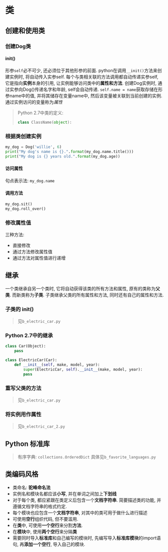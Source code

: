 # 类

## 创建和使用类

### 创建Dog类

#### __init__()

形参`self`必不可少, 还必须位于其他形参的前面.
python在调用`__init()`方法来创建实例时, 将自动传入实参self.
每个与类相关联的方法调用都自动传递实参self, 它是指向**实例**本身的引用, 让实例能够访问类中的**属性和方法**.
创建Dog实例时, 通过实参向Dog()传递名字和年龄, self会自动传递. 
`self.name = name`获取存储在形参name中的值, 并将其储存在变量name中, 然后该变量被关联到当前创建的实例.
通过实例访问的变量称为*属性*

> Python 2.7中类的定义:
> ```python
> class ClassName(object):
> ```

### 根据类创建实例

```python
my_dog = Dog('willie', 6)
print("My dog's name is {}.".format(my_dog.name.title()))
print("My dog is {} years old.".format(my_dog.age))
```

#### 访问属性

句点表示法: `my_dog.name`

#### 调用方法

```python
my_dog.sit()
my_dog.roll_over()
```

### 修改属性值

三种方法:

- 直接修改
- 通过方法修改属性值
- 通过方法对属性值进行递增

## 继承

一个类继承自另一个类时, 它将自动获得该类的所有方法和属性, 原有的类称为**父类**. 而新类称为**子类**.
子类继承父类的所有属性和方法, 同时还有自己的属性和方法. 

### 子类的 __init__()

> 见`b_electric_car.py`

### Python 2.7中的继承

```python
class Car(Object):
    pass

class ElectricCar(Car):
    def __init__(self, make, model, year):
        super(ElectricCar, self).__init__(make, model, year):
        pass
```

### 重写父类的方法

> 见`b_electric_car.py`

### 将实例用作属性

> 见`b_electric_car_2.py`

## Python 标准库

> 有序字典: `collections.OrderedDict`
> 具体见`b_favorite_languages.py`

## 类编码风格

- 类命名: **驼峰命名法**
- 实例名和模块名都应该**小写**, 并在单词之间加上**下划线**
- 对于每个类, 都应紧跟在类定义后包含一个**文档字符串**. 简要描述类的功能, 并遵循文档字符串的格式约定.
- 每个模块也应包含一个**文档字符串**, 对其中的类可用于做什么进行描述
- 可使用**空行**组织代码, 但不要滥用. 
- 在**类**中, 可使用**一个空行**来分割**方法**.
- 在**模块**中, 使用**两个空行**来分隔**类**
- 需要同时导入**标准库**和自己编写的模块时, 先编写导入**标准库模块**的import语句, 再**添加一个空行**, 导入自己的模块.
